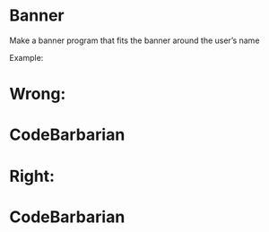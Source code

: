 # Banner

Make a banner program that fits the banner around the user’s name

Example:

Wrong:
=================================
CodeBarbarian
=================================

Right:
=============
CodeBarbarian
=============